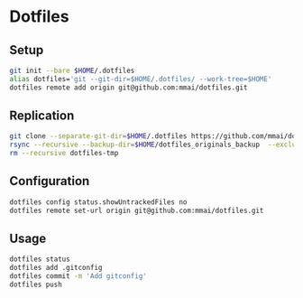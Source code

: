 # Dotfiles

## Setup
```sh
git init --bare $HOME/.dotfiles
alias dotfiles='git --git-dir=$HOME/.dotfiles/ --work-tree=$HOME'
dotfiles remote add origin git@github.com:mmai/dotfiles.git
```

## Replication
```sh
git clone --separate-git-dir=$HOME/.dotfiles https://github.com/mmai/dotfiles.git dotfiles-tmp
rsync --recursive --backup-dir=$HOME/dotfiles_originals_backup  --exclude '.git' dotfiles-tmp/ $HOME/
rm --recursive dotfiles-tmp
```

## Configuration
```sh
dotfiles config status.showUntrackedFiles no
dotfiles remote set-url origin git@github.com:mmai/dotfiles.git
```

## Usage
```sh
dotfiles status
dotfiles add .gitconfig
dotfiles commit -m 'Add gitconfig'
dotfiles push
```

